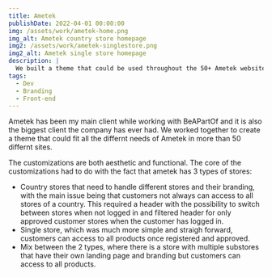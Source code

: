 ```yaml
---
title: Ametek
publishDate: 2022-04-01 00:00:00
img: /assets/work/ametek-home.png
img_alt: Ametek country store homepage
img2: /assets/work/ametek-singlestore.png
img2_alt: Ametek single store homepage
description: |
  We built a theme that could be used throughout the 50+ Ametek websites and customized to fit any situation
tags:
  - Dev
  - Branding
  - Front-end
---
```


Ametek has been my main client while working with BeAPartOf and it is also the biggest client the company has ever had.
We worked together to create a theme that could fit all the differnt needs of Ametek in more than 50 differnt sites.

The customizations are both aesthetic and functional.
The core of the customizations had to do with the fact that ametek has 3 types of stores:
- Country stores that need to handle different stores and their branding, with the main issue being that customers not always can access to all stores of a country. This required a header with the possibility to switch between stores when not logged in and filtered header for only approved customer stores when the customer has logged in.
- Single store, which was much more simple and straigh forward, customers can access to all products once registered and approved.
- Mix between the 2 types, where there is a store with multiple substores that have their own landing page and branding but customers can access to all products.



